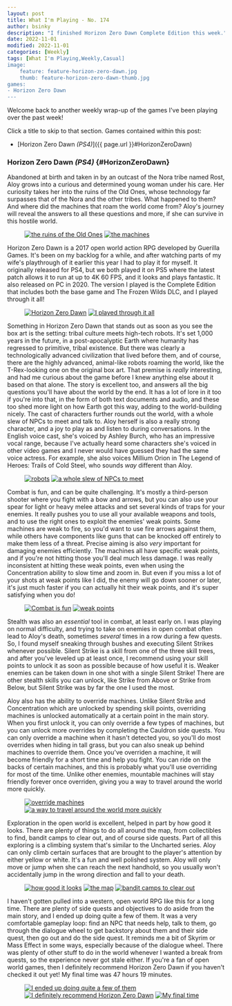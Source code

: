 ```yaml
---
layout: post
title: What I'm Playing - No. 174
author: bsinky
description: "I finished Horizon Zero Dawn Complete Edition this week."
date: 2022-11-01
modified: 2022-11-01
categories: [Weekly]
tags: [What I'm Playing,Weekly,Casual]
image:
    feature: feature-horizon-zero-dawn.jpg
    thumb: feature-horizon-zero-dawn-thumb.jpg
games:
- Horizon Zero Dawn
---
```


Welcome back to another weekly wrap-up of the games I've been playing over the
past week!

Click a title to skip to that section. Games contained within this post:

 - [Horizon Zero Dawn *(PS4)*]({{ page.url }}#HorizonZeroDawn)

<!--more-->

### Horizon Zero Dawn *(PS4)*    {#HorizonZeroDawn}

Abandoned at birth and taken in by an outcast of the Nora tribe named Rost, Aloy
grows into a curious and determined young woman under his care. Her curiosity
takes her into the ruins of the Old Ones, whose technology far surpasses that of
the Nora and the other tribes. What happened to them? And where did the machines
that roam the world come from? Aloy's journey will reveal the answers to all
these questions and more, if she can survive in this hostile world.

<figure class="half">
    <a href="https://i.imgur.com/c17nHbv.jpg"><img src="https://i.imgur.com/c17nHbvm.jpg" alt="the ruins of the Old Ones"/></a>
    <a href="https://i.imgur.com/Y7ceYzP.jpg"><img src="https://i.imgur.com/Y7ceYzPm.jpg" alt="the machines"/></a>
</figure>

Horizon Zero Dawn is a 2017 open world action RPG developed by Guerilla Games.
It's been on my backlog for a while, and after watching parts of my wife's
playthrough of it earlier this year I had to play it for myself. It originally
released for PS4, but we both played it on PS5 where the latest patch allows it
to run at up to 4K 60 FPS, and it looks and plays fantastic. It also released on
PC in 2020. The version I played is the Complete Edition that includes both the
base game and The Frozen Wilds DLC, and I played through it all!

<figure class="half">
    <a href="https://i.imgur.com/xYStkfR.jpg"><img src="https://i.imgur.com/xYStkfRm.jpg" alt="Horizon Zero Dawn"/></a>
    <a href="https://i.imgur.com/1Ly9kgi.jpg"><img src="https://i.imgur.com/1Ly9kgim.jpg" alt="I played through it all"/></a>
</figure>

Something in Horizon Zero Dawn that stands out as soon as you see the box art is
the setting: tribal culture meets high-tech robots. It's set 1,000 years in the
future, in a post-apocalyptic Earth where humanity has regressed to primitive,
tribal existence. But there was clearly a technologically advanced civilization
that lived before them, and of course, there are the highly advanced,
animal-like robots roaming the world, like the T-Rex-looking one on the original
box art. That premise is *really* interesting, and had me curious about the game
before I knew anything else about it based on that alone. The story is excellent
too, and answers all the big questions you'll have about the world by the end.
It has a lot of lore in it too if you're into that, in the form of both text
documents and audio, and these too shed more light on how Earth got this way,
adding to the world-building nicely. The cast of characters further rounds out
the world, with a whole slew of NPCs to meet and talk to. Aloy herself is also a
really strong character, and a joy to play as and listen to during
conversations. In the English voice cast, she's voiced by Ashley Burch, who has
an impressive vocal range, because I've actually heard some characters she's
voiced in other video games and I never would have guessed they had the same
voice actress. For example, she also voices Millium Orion in The Legend of
Heroes: Trails of Cold Steel, who sounds *way* different than Aloy.

<figure class="half">
    <a href="https://i.imgur.com/rgYJgdB.jpg"><img src="https://i.imgur.com/rgYJgdBm.jpg" alt="robots"/></a>
    <a href="https://i.imgur.com/WnIfNbg.jpg"><img src="https://i.imgur.com/WnIfNbgm.jpg" alt="a whole slew of NPCs to meet"/></a>
</figure>

Combat is fun, and can be quite challenging. It's mostly a third-person shooter
where you fight with a bow and arrows, but you can also use your spear for light
or heavy melee attacks and set several kinds of traps for your enemies. It
really pushes you to use all your available weapons and tools, and to use the
right ones to exploit the enemies' weak points. Some machines are weak to fire,
so you'd want to use fire arrows against them, while others have components like
guns that can be knocked off entirely to make them less of a threat. Precise
aiming is also *very* important for damaging enemies efficiently. The machines
all have specific weak points, and if you're not hitting those you'll deal much
less damage. I was really inconsistent at hitting these weak points, even when
using the Concentration ability to slow time and zoom in. But even if you miss a
lot of your shots at weak points like I did, the enemy will go down sooner or
later, it's just much faster if you can actually hit their weak points, and it's
super satisfying when you do!

<figure class="half">
    <a href="https://i.imgur.com/Kv9Cf4w.jpg"><img src="https://i.imgur.com/Kv9Cf4wm.jpg" alt="Combat is fun"/></a>
    <a href="https://i.imgur.com/4e3wKRE.jpg"><img src="https://i.imgur.com/4e3wKREm.jpg" alt="weak points"/></a>
</figure>

Stealth was also an *essential* tool in combat, at least early on. I was playing
on normal difficulty, and trying to take on enemies in open combat often lead to
Aloy's death, sometimes *several* times in a row during a few quests. So, I
found myself sneaking through bushes and executing Silent Strikes whenever
possible. Silent Strike is a skill from one of the three skill trees, and after
you've leveled up at least once, I recommend using your skill points to unlock
it as soon as possible because of how useful it is. Weaker enemies can be taken
down in one shot with a single Silent Strike! There are other stealth skills you
can unlock, like Strike from Above or Strike from Below, but Silent Strike was
by far the one I used the most.

Aloy also has the ability to override machines. Unlike Silent Strike and
Concentration which are unlocked by spending skill points, overriding machines
is unlocked automatically at a certain point in the main story. When you first
unlock it, you can only override a few types of machines, but you can unlock
more overrides by completing the Cauldron side quests. You can only override a
machine when it hasn't detected you, so you'll do most overrides when hiding in
tall grass, but you can also sneak up behind machines to override them. Once
you've overriden a machine, it will become friendly for a short time and help
you fight. You can ride on the backs of certain machines, and this is probably
what you'll use overriding for most of the time. Unlike other enemies, mountable
machines will stay friendly forever once overriden, giving you a way to travel
around the world more quickly.

<figure class="half">
    <a href="https://i.imgur.com/dwpwKwS.jpg"><img src="https://i.imgur.com/dwpwKwSm.jpg" alt="override machines"/></a>
    <a href="https://i.imgur.com/J2WjHzM.jpg"><img src="https://i.imgur.com/J2WjHzMm.jpg" alt="a way to travel around the world more quickly"/></a>
</figure>

Exploration in the open world is excellent, helped in part by how good it looks.
There are plenty of things to do all around the map, from collectibles to find,
bandit camps to clear out, and of course side quests. Part of all this exploring
is a climbing system that's similar to the Uncharted series. Aloy can only climb
certain surfaces that are brought to the player's attention by either yellow or
white. It's a fun and well polished system. Aloy will only move or jump when she
can reach the next handhold, so you usually won't accidentally jump in the wrong
direction and fall to your death.

<figure class="third">
    <a href="https://i.imgur.com/baULny7.jpg"><img src="https://i.imgur.com/baULny7m.jpg" alt="how good it looks"/></a>
    <a href="https://i.imgur.com/yHlQQvl.jpg"><img src="https://i.imgur.com/yHlQQvlm.jpg" alt="the map"/></a>
    <a href="https://i.imgur.com/Bq9ch5i.jpg"><img src="https://i.imgur.com/Bq9ch5im.jpg" alt="bandit camps to clear out"/></a>
</figure>

I haven't gotten pulled into a western, open world RPG like this for a long
time. There are plenty of side quests and objectives to do aside from the main
story, and I ended up doing quite a few of them. It was a very comfortable
gameplay loop: find an NPC that needs help, talk to them, go through the
dialogue wheel to get backstory about them and their side quest, then go out and
do the side quest. It reminds me a bit of Skyrim or Mass Effect in some ways,
especially because of the dialogue wheel. There was plenty of other stuff to do
in the world whenever I wanted a break from quests, so the experience never got
stale either. If you're a fan of open world games, then I definitely recommend
Horizon Zero Dawn if you haven't checked it out yet! My final time was 47 hours
19 minutes.

<figure class="third">
    <a href="https://i.imgur.com/eDq6Dah.jpg"><img src="https://i.imgur.com/eDq6Dahm.jpg" alt="I ended up doing quite a few of them"/></a>
    <a href="https://i.imgur.com/5YHYa4d.jpg"><img src="https://i.imgur.com/5YHYa4dm.jpg" alt="I definitely recommend Horizon Zero Dawn"/></a>
    <a href="https://i.imgur.com/2RHkN6t.jpg"><img src="https://i.imgur.com/2RHkN6tm.jpg" alt="My final time"/></a>
</figure>

